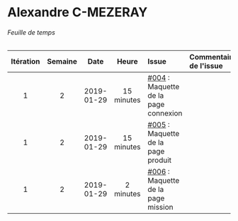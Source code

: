 # Alexandre C-MEZERAY

###### Feuille de temps

|    Itération   |     Semaine    |      Date      |      Heure     |     Issue     |  Commentaires de l&#39;issue  |     GitHub     |
| :------------: | :------------: | :------------: | :------------: | :------------ | :------------ | :------------: |
| 1 | 2 | 2019-01-29 | 15 minutes | [#004](https://github.com/cegepmatane/AcheteTaBaguette/issues/4) :  Maquette de la page connexion |  |  |
| 1 | 2 | 2019-01-29 | 15 minutes | [#005](https://github.com/cegepmatane/AcheteTaBaguette/issues/5) :  Maquette de la page produit |  |  |
| 1 | 2 | 2019-01-29 | 2 minutes | [#006](https://github.com/cegepmatane/AcheteTaBaguette/issues/6) : Maquette de la page mission |  |  |
